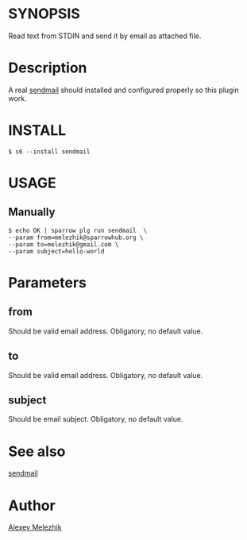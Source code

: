 # SYNOPSIS

Read text from STDIN and send it by email as attached file.

# Description

A real [sendmail](https://en.wikipedia.org/wiki/Sendmail) should installed and configured properly so this plugin work.

# INSTALL

    $ s6 --install sendmail

# USAGE

## Manually

    $ echo OK | sparrow plg run sendmail  \
    --param from=melezhik@sparrowhub.org \
    --param to=melezhik@gmail.com \
    --param subject=hello-world


# Parameters

## from

Should be valid email address. Obligatory, no default value.

## to

Should be valid email address. Obligatory, no default value.

## subject

Should be email subject. Obligatory, no default value.

# See also

[sendmail](https://en.wikipedia.org/wiki/Sendmail)

# Author

[Alexey Melezhik](mailto:melezhik@gmail.com)




